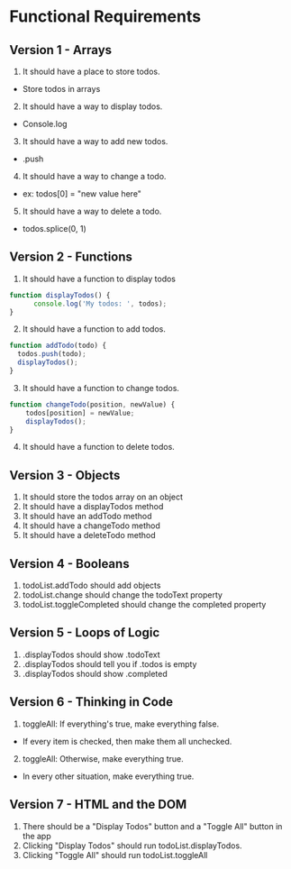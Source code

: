 # Functional Requirements

## Version 1 - Arrays
1. It should have a place to store todos.
  - Store todos in arrays
2. It should have a way to display todos.
  - Console.log
3. It should have a way to add new todos.
  -  .push
4. It should have a way to change a todo.
  - ex: todos[0] = "new value here"
5. It should have a way to delete a todo.
  - todos.splice(0, 1)

## Version 2 - Functions
1. It should have a function to display todos
``` JavaScript
function displayTodos() {
      console.log('My todos: ', todos);
}
```
2. It should have a function to add todos.
``` JavaScript
function addTodo(todo) {
  todos.push(todo);
  displayTodos();
}
```
3. It should have a function to change todos.
``` JavaScript
function changeTodo(position, newValue) {
    todos[position] = newValue;
    displayTodos();
}
```
4. It should have a function to delete todos.

## Version 3 - Objects

1. It should store the todos array on an object
2. It should have a displayTodos method
3. It should have an addTodo method
4. It should have a changeTodo method
5. It should have a deleteTodo method

## Version 4 - Booleans

1. todoList.addTodo should add objects
2. todoList.change should change the todoText property
3. todoList.toggleCompleted should change the completed property

## Version 5 - Loops of Logic

1. .displayTodos should show .todoText
2. .displayTodos should tell you if .todos is empty
3. .displayTodos should show .completed

## Version 6 - Thinking in Code

1. toggleAll: If everything's true, make everything false.
  - If every item is checked, then make them all unchecked.
2. toggleAll: Otherwise, make everything true.
  - In every other situation, make everything true.

## Version 7 - HTML and the DOM

1. There should be a "Display Todos" button and a "Toggle All" button in the app
2. Clicking "Display Todos" should run todoList.displayTodos.
3. Clicking "Toggle All" should run todoList.toggleAll
